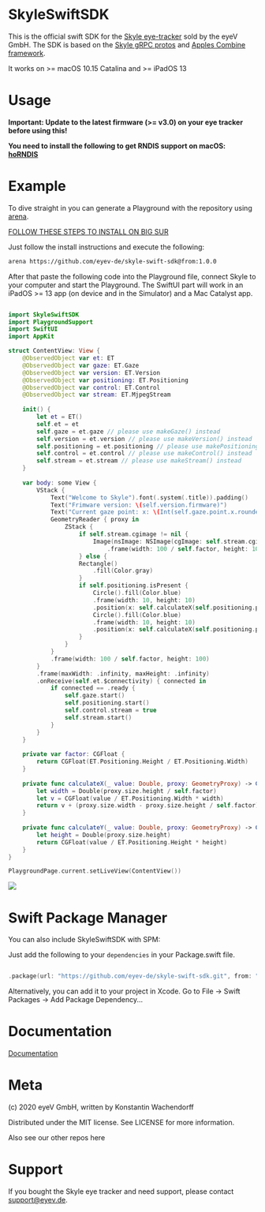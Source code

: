 # SkyleSwiftSDK

This is the official swift SDK for the [Skyle eye-tracker](https://eyev.de/skyle) sold by the eyeV GmbH. The SDK is based on the [Skyle gRPC protos](https://github.com/eyev-de/Skyle.proto) and [Apples Combine framework](https://developer.apple.com/documentation/combine).

It works on >= macOS 10.15 Catalina and >= iPadOS 13

# Usage

**Important: Update to the latest firmware (>= v3.0) on your eye tracker before using this!**

**You need to install the following to get RNDIS support on macOS: [hoRNDIS](https://github.com/jwise/horndis)**

# Example

To dive straight in you can generate a Playground with the repository using [arena](https://github.com/finestructure/Arena).

[FOLLOW THESE STEPS TO INSTALL ON BIG SUR](https://github.com/jwise/HoRNDIS/issues/132#issuecomment-745607263)

Just follow the install instructions and execute the following:

```bash
arena https://github.com/eyev-de/skyle-swift-sdk@from:1.0.0
```
After that paste the following code into the Playground file, connect Skyle to your computer and start the Playground.
The SwiftUI part will work in an iPadOS >= 13 app (on device and in the Simulator) and a Mac Catalyst app.

```swift

import SkyleSwiftSDK
import PlaygroundSupport
import SwiftUI
import AppKit

struct ContentView: View {
    @ObservedObject var et: ET
    @ObservedObject var gaze: ET.Gaze
    @ObservedObject var version: ET.Version
    @ObservedObject var positioning: ET.Positioning
    @ObservedObject var control: ET.Control
    @ObservedObject var stream: ET.MjpegStream
    
    init() {
        let et = ET()
        self.et = et
        self.gaze = et.gaze // please use makeGaze() instead
        self.version = et.version // please use makeVersion() instead
        self.positioning = et.positioning // please use makePositioning() instead
        self.control = et.control // please use makeControl() instead
        self.stream = et.stream // please use makeStream() instead
    }
    
    var body: some View {
        VStack {
            Text("Welcome to Skyle").font(.system(.title)).padding()
            Text("Frimware version: \(self.version.firmware)")
            Text("Current gaze point: x: \(Int(self.gaze.point.x.rounded())) y: \(Int(self.gaze.point.y.rounded()))")
            GeometryReader { proxy in
                ZStack {
                    if self.stream.cgimage != nil {
                        Image(nsImage: NSImage(cgImage: self.stream.cgimage!, size: NSSize(width: self.stream.cgimage!.width, height: self.stream.cgimage!.height))).resizable()
                            .frame(width: 100 / self.factor, height: 100)
                    } else {
                    Rectangle()
                        .fill(Color.gray)
                    }
                    if self.positioning.isPresent {
                        Circle().fill(Color.blue)
                        .frame(width: 10, height: 10)
                        .position(x: self.calculateX(self.positioning.position.left.x, proxy: proxy), y: self.calculateY(self.positioning.position.left.y, proxy: proxy))
                        Circle().fill(Color.blue)
                        .frame(width: 10, height: 10)
                        .position(x: self.calculateX(self.positioning.position.right.x, proxy: proxy), y: self.calculateY(self.positioning.position.right.y, proxy: proxy))
                    }
                }
            }
            .frame(width: 100 / self.factor, height: 100)
        }
        .frame(maxWidth: .infinity, maxHeight: .infinity)
        .onReceive(self.et.$connectivity) { connected in
            if connected == .ready {
                self.gaze.start()
                self.positioning.start()
                self.control.stream = true
                self.stream.start()
            }
        }
    }
    
    private var factor: CGFloat {
        return CGFloat(ET.Positioning.Height / ET.Positioning.Width)
    }
    
    private func calculateX(_ value: Double, proxy: GeometryProxy) -> CGFloat {
        let width = Double(proxy.size.height / self.factor)
        let v = CGFloat(value / ET.Positioning.Width * width)
        return v + (proxy.size.width - proxy.size.height / self.factor) / 2
    }
    
    private func calculateY(_ value: Double, proxy: GeometryProxy) -> CGFloat {
        let height = Double(proxy.size.height)
        return CGFloat(value / ET.Positioning.Height * height)
    }
}

PlaygroundPage.current.setLiveView(ContentView())


```

![](misc/SkyleSwiftSDKDemo.gif)

# Swift Package Manager

You can also include SkyleSwiftSDK with SPM:

Just add the following to your `dependencies` in your Package.swift file.

```swift

.package(url: "https://github.com/eyev-de/skyle-swift-sdk.git", from: "1.0.0"),

```

Alternatively, you can add it to your project in Xcode. Go to File -> Swift Packages -> Add Package Dependency...

# Documentation

[Documentation](https://eyev-de.github.io/skyle-swift-sdk/)

# Meta

(c) 2020 eyeV GmbH, written by Konstantin Wachendorff

Distributed under the MIT license. See LICENSE for more information.

Also see our other repos here

# Support

If you bought the Skyle eye tracker and need support, please contact support@eyev.de.



